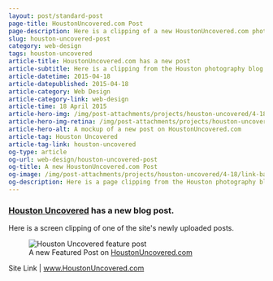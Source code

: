 ```yaml
---
layout: post/standard-post
page-title: HoustonUncovered.com Post
page-description: Here is a clipping of a new HoustonUncovered.com photo post
slug: houston-uncovered-post
category: web-design
tags: houston-uncovered
article-title: HoustonUncovered.com has a new post
article-subtitle: Here is a clipping from the Houston photography blog
article-datetime: 2015-04-18
article-datepublished: 2015-04-18
article-category: Web Design
article-category-link: web-design
article-time: 18 April 2015
article-hero-img: /img/post-attachments/projects/houston-uncovered/4-18/link-banner@2x.jpg
article-hero-img-retina: /img/post-attachments/projects/houston-uncovered/4-18/link-banner@2x.jpg
article-hero-alt: A mockup of a new post on HoustonUncovered.com
article-tag: Houston Uncovered
article-tag-link: houston-uncovered
og-type: article
og-url: web-design/houston-uncovered-post
og-title: A new HoustonUncovered.com Post
og-image: /img/post-attachments/projects/houston-uncovered/4-18/link-banner@2x.jpg
og-description: Here is a page clipping from the Houston photography blog
---
```

<div class="row margin-bottom">
	<h3 class="margin-bottom"><a href="http://houstonuncovered.com" target="_blank" class="simple">Houston Uncovered</a> has a new blog post.</h3>
	<p>Here is a screen clipping of one of the site's newly uploaded posts. <!-- You can visit the post <a href="#" class="underline" target="_blank">here</a>. --></p>
</div>
<div class="row margin-bottom">
	<figure>
		<img class="black-border" src="{{ site.blog_cdn }}/img/post-attachments/projects/houston-uncovered/4-18/post-mockup@2x.jpg" alt="Houston Uncovered feature post">
		<figcaption>A new Featured Post on <a href="http://houstonuncovered.com" target="_blank" class="simple">HoustonUncovered.com</a></figcaption>
	</figure>
</div>
<div class="row">
	<p class="header">Site Link | <a href="http://houstonuncovered.com" class="simple" target="_blank">www.HoustonUncovered.com</a></p>
</div>